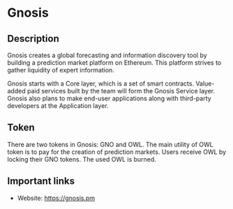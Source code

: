 # Gnosis

## Description

Gnosis creates a global forecasting and information discovery tool by building a prediction market platform on Ethereum. This platform strives to gather liquidity of expert information.

Gnosis starts with a Core layer, which is a set of smart contracts. Value-added paid services built by the team will form the Gnosis Service layer. Gnosis also plans to make end-user applications along with third-party developers at the Application layer.

## Token

There are two tokens in Gnosis: GNO and OWL. The main utility of OWL token is to pay for the creation of prediction markets. Users receive OWL by locking their GNO tokens. The used OWL is burned.

## Important links

* Website: https://gnosis.pm
